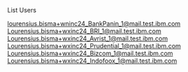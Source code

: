 List Users

lourensius.bisma+wninc24_BankPanin_1@mail.test.ibm.com
Lourensius.bisma+wxinc24_BRI_1@mail.test.ibm.com
Lourensius.bisma+wxinc24_Avrist_1@mail.test.ibm.com
Lourensius.bisma+wxinc24_Prudential_1@mail.test.ibm.com
Lourensius.bisma+wxinc24_Bizcom_1@mail.test.ibm.com
Lourensius.bisma+wxinc24_Indofoox_1@mail.test.ibm.com

